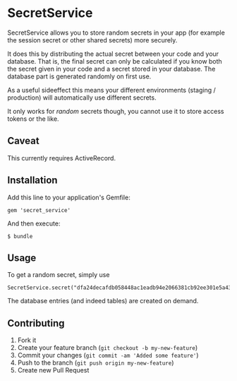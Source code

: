# SecretService

SecretService allows you to store random secrets in your app (for example the session secret or other shared secrets) more securely.

It does this by distributing the actual secret between your code and your database. That is, the final secret can only be calculated if you know both the secret given in your code and a secret stored in your database. The database part is generated randomly on first use.

As a useful sideeffect this means your different environments (staging / production) will automatically use different secrets.


It only works for *random* secrets though, you cannot use it to store access tokens or the like.


## Caveat

This currently requires ActiveRecord.

## Installation

Add this line to your application's Gemfile:

    gem 'secret_service'

And then execute:

    $ bundle

## Usage

To get a random secret, simply use

    SecretService.secret("dfa24decafdb058448ac1eadb94e2066381cb92ee301e5a43d556555b61c7ea599e06be870e1d90c655c1b56cea172622d2b04a5e986faed42cbae684c5523c9")

The database entries (and indeed tables) are created on demand.

## Contributing

1. Fork it
2. Create your feature branch (`git checkout -b my-new-feature`)
3. Commit your changes (`git commit -am 'Added some feature'`)
4. Push to the branch (`git push origin my-new-feature`)
5. Create new Pull Request
